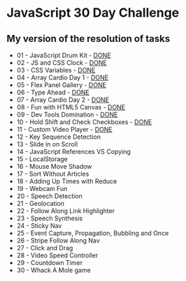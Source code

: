 # JavaScript 30 Day Challenge
## My version of the resolution of tasks

* 01 - JavaScript Drum Kit - [DONE](https://oliktva.github.io/js-practice/01%20-%20JavaScript%20Drum%20Kit/)
* 02 - JS and CSS Clock	- [DONE](https://oliktva.github.io/js-practice/02%20-%20JS%20and%20CSS%20Clock/)
* 03 - CSS Variables - [DONE](https://oliktva.github.io/js-practice/03%20-%20CSS%20Variables/)
* 04 - Array Cardio Day 1 - [DONE](https://oliktva.github.io/js-practice/04%20-%20Array%20Cardio%20Day%201/)
* 05 - Flex Panel Gallery - [DONE](https://oliktva.github.io/js-practice/05%20-%20Flex%20Panel%20Gallery/)
* 06 - Type Ahead - [DONE](https://oliktva.github.io/js-practice/06%20-%20Type%20Ahead/)
* 07 - Array Cardio Day 2 - [DONE](https://oliktva.github.io/js-practice/07%20-%20Array%20Cardio%20Day%202/)
* 08 - Fun with HTML5 Canvas - [DONE](https://oliktva.github.io/js-practice/08%20-%20Fun%20with%20HTML5%20Canvas/)
* 09 - Dev Tools Domination - [DONE](https://oliktva.github.io/js-practice/09%20-%20Dev%20Tools%20Domination/)
* 10 - Hold Shift and Check Checkboxes - [DONE](https://oliktva.github.io/js-practice/10%20-%20Hold%20Shift%20and%20Check%20Checkboxes/)
* 11 - Custom Video Player - [DONE](https://oliktva.github.io/js-practice/11%20-%20Custom%20Video%20Player/)
* 12 - Key Sequence Detection
* 13 - Slide in on Scroll
* 14 - JavaScript References VS Copying
* 15 - LocalStorage
* 16 - Mouse Move Shadow
* 17 - Sort Without Articles
* 18 - Adding Up Times with Reduce
* 19 - Webcam Fun
* 20 - Speech Detection
* 21 - Geolocation
* 22 - Follow Along Link Highlighter
* 23 - Speech Synthesis
* 24 - Sticky Nav
* 25 - Event Capture, Propagation, Bubbling and Once
* 26 - Stripe Follow Along Nav
* 27 - Click and Drag
* 28 - Video Speed Controller
* 29 - Countdown Timer
* 30 - Whack A Mole game
